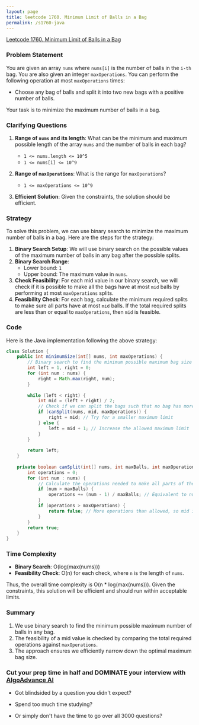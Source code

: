 ```yaml
---
layout: page
title: leetcode 1760. Minimum Limit of Balls in a Bag
permalink: /s1760-java
---
```

[Leetcode 1760. Minimum Limit of Balls in a Bag](https://algoadvance.github.io/algoadvance/l1760)
### Problem Statement
You are given an array `nums` where `nums[i]` is the number of balls in the `i-th` bag. You are also given an integer `maxOperations`. You can perform the following operation at most `maxOperations` times:

- Choose any bag of balls and split it into two new bags with a positive number of balls.

Your task is to minimize the maximum number of balls in a bag. 

### Clarifying Questions
1. **Range of `nums` and its length**: What can be the minimum and maximum possible length of the array `nums` and the number of balls in each bag?
   - `1 <= nums.length <= 10^5`
   - `1 <= nums[i] <= 10^9`

2. **Range of `maxOperations`**: What is the range for `maxOperations`?
   - `1 <= maxOperations <= 10^9`

3. **Efficient Solution**: Given the constraints, the solution should be efficient. 

### Strategy
To solve this problem, we can use binary search to minimize the maximum number of balls in a bag. Here are the steps for the strategy:

1. **Binary Search Setup**: We will use binary search on the possible values of the maximum number of balls in any bag after the possible splits.
2. **Binary Search Range**:
   - Lower bound: `1`
   - Upper bound: The maximum value in `nums`.
3. **Check Feasibility**: For each mid value in our binary search, we will check if it is possible to make all the bags have at most `mid` balls by performing at most `maxOperations` splits.
4. **Feasibility Check**: For each bag, calculate the minimum required splits to make sure all parts have at most `mid` balls. If the total required splits are less than or equal to `maxOperations`, then `mid` is feasible.

### Code
Here is the Java implementation following the above strategy:

```java
class Solution {
    public int minimumSize(int[] nums, int maxOperations) {
        // Binary search to find the minimum possible maximum bag size
        int left = 1, right = 0;
        for (int num : nums) {
            right = Math.max(right, num);
        }
        
        while (left < right) {
            int mid = (left + right) / 2;
            // Check if we can split the bags such that no bag has more than 'mid' balls
            if (canSplit(nums, mid, maxOperations)) {
                right = mid; // Try for a smaller maximum limit
            } else {
                left = mid + 1; // Increase the allowed maximum limit
            }
        }
        
        return left;
    }
    
    private boolean canSplit(int[] nums, int maxBalls, int maxOperations) {
        int operations = 0;
        for (int num : nums) {
            // Calculate the operations needed to make all parts of the bag <= maxBalls
            if (num > maxBalls) {
                operations += (num - 1) / maxBalls; // Equivalent to num / maxBalls - 1
            }
            if (operations > maxOperations) {
                return false; // More operations than allowed, so mid is not feasible
            }
        }
        return true;
    }
}
```

### Time Complexity

- **Binary Search**: O(log(max(nums)))
- **Feasibility Check**: O(n) for each check, where `n` is the length of `nums`.

Thus, the overall time complexity is O(n * log(max(nums))). Given the constraints, this solution will be efficient and should run within acceptable limits.

### Summary
1. We use binary search to find the minimum possible maximum number of balls in any bag.
2. The feasibility of a mid value is checked by comparing the total required operations against `maxOperations`.
3. The approach ensures we efficiently narrow down the optimal maximum bag size.


### Cut your prep time in half and DOMINATE your interview with [AlgoAdvance AI](https://algoAdvance.com)

- Got blindsided by a question you didn't expect?

- Spend too much time studying?

- Or simply don't have the time to go over all 3000 questions?

